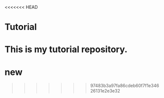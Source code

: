 <<<<<<< HEAD
# Tutorial

This is my tutorial repository.
=======
# new
>>>>>>> 97483b3a97fa86cdeb60f7f1e34626131e2e3e32
